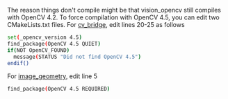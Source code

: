 The reason things don't compile might be that vision_opencv still compiles with OpenCV 4.2.
To force compilation with OpenCV 4.5, you can edit two CMakeLists.txt files.
For [cv_bridge](https://github.com/ros-perception/vision_opencv/blob/noetic/cv_bridge/CMakeLists.txt), edit lines 20-25 as follows

```bash
set(_opencv_version 4.5)
find_package(OpenCV 4.5 QUIET)
if(NOT OpenCV_FOUND)
  message(STATUS "Did not find OpenCV 4.5")
endif()
```

For [image_geometry](https://github.com/ros-perception/vision_opencv/blob/noetic/image_geometry/CMakeLists.txt), edit line 5

```bash
find_package(OpenCV 4.5 REQUIRED)
```
